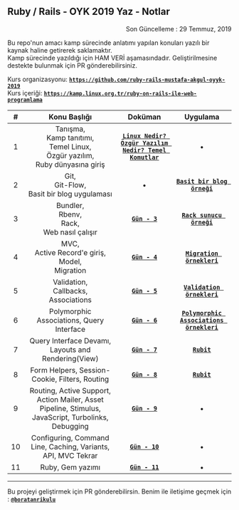 ## Ruby / Rails - OYK 2019 Yaz - Notlar

<p align="right"> 
	Son Güncelleme : 29 Temmuz, 2019
</p>

Bu repo'nun amacı kamp sürecinde anlatımı yapılan konuları yazılı bir kaynak haline getirerek saklamaktır.  
Kamp sürecinde yazıldığı için HAM VERİ aşamasındadır. Geliştirilmesine destekte bulunmak için PR gönderebilirsiniz.

Kurs organizasyonu: [**`https://github.com/ruby-rails-mustafa-akgul-oyyk-2019`**](https://github.com/ruby-rails-mustafa-akgul-oyyk-2019)  
Kurs içeriği: [**`https://kamp.linux.org.tr/ruby-on-rails-ile-web-programlama`**](https://kamp.linux.org.tr/2019/yaz/kurslar/ruby-on-rails-ile-web-programlama/)

| # | Konu Başlığı | Doküman | Uygulama |
|:-:|:------------:|:-------:|:--------:|
| 1 | Tanışma,<br> Kamp tanıtımı,<br> Temel Linux,<br> Özgür yazılım,<br> Ruby dünyasına giriş | [**`Linux Nedir? Özgür Yazılım Nedir? Temel Komutlar`**](https://gnulinux.pausiber.xyz/) | &bull; |
| 2 | Git,<br> Git-Flow,<br> Basit bir blog uygulaması | &bull; | [**`Basit bir blog örneği`**](https://github.com/ruby-rails-mustafa-akgul-oyyk-2019/getting-started) |
| 3 | Bundler,<br> Rbenv,<br> Rack,<br> Web nasıl çalışır | [**`Gün - 3`**](_data/gun_3.md) | [**`Rack sunucu örneği`**](https://github.com/ruby-rails-mustafa-akgul-oyyk-2019/rack-example) |
| 4 | MVC,<br> Active Record'e giriş,<br> Model,<br> Migration | [**`Gün - 4`**](_data/gun_4.md) | [**`Migration örnekleri`**](https://github.com/ruby-rails-mustafa-akgul-oyyk-2019/migration-example) |
| 5 | Validation,<br> Callbacks,<br> Associations| [**`Gün - 5`**](_data/gun_5.md) | [**`Validation örnekleri`**](https://github.com/ruby-rails-mustafa-akgul-oyyk-2019/validation-example) |
| 6 | Polymorphic Associations, Query Interface | [**`Gün - 6`**](_data/gun_6.md) | [**`Polymorphic Associations örnekleri`**](https://github.com/ruby-rails-mustafa-akgul-oyyk-2019/polymorphics-example) |
| 7 | Query Interface Devamı, Layouts and Rendering(View) | [**`Gün - 7`**](_data/gun_7.md) | [**`Rubit`**](https://github.com/ruby-rails-mustafa-akgul-oyyk-2019/rubit) |
| 8 | Form Helpers, Session-Cookie, Filters, Routing | [**`Gün - 8`**](_data/gun_8.md) | [**`Rubit`**](https://github.com/ruby-rails-mustafa-akgul-oyyk-2019/rubit) |
| 9 | Routing, Active Support, Action Mailer, Asset Pipeline, Stimulus, JavaScript, Turbolinks, Debugging | [**`Gün - 9`**](_data/gun_9.md) | &bull; |
| 10 | Configuring, Command Line, Caching, Variants, API, MVC Tekrar | [**`Gün - 10`**](_data/gun_10.md) | &bull; |
| 11 | Ruby, Gem yazımı | [**`Gün - 11`**](_data/gun_11.md) | &bull; |

---

Bu projeyi geliştirmek için PR gönderebilirsin. Benim ile iletişime geçmek için : [**`@boratanrikulu`**](https://t.me/boratanrikulu)
